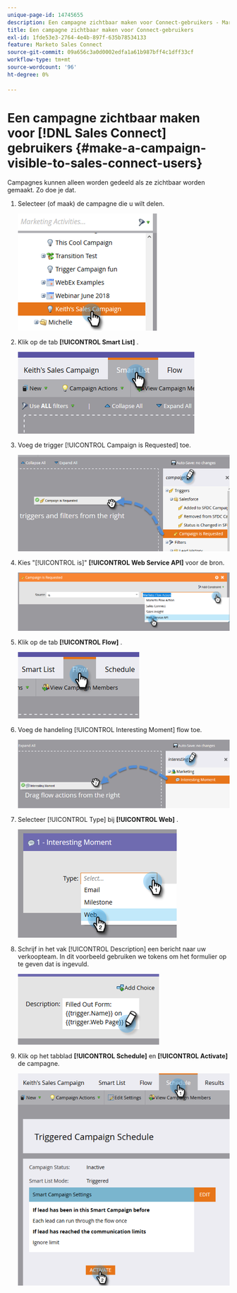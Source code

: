```yaml
---
unique-page-id: 14745655
description: Een campagne zichtbaar maken voor Connect-gebruikers - Marketo Docs - Productdocumentatie
title: Een campagne zichtbaar maken voor Connect-gebruikers
exl-id: 1fde53e3-2764-4e4b-897f-635b78534133
feature: Marketo Sales Connect
source-git-commit: 09a656c3a0d0002edfa1a61b987bff4c1dff33cf
workflow-type: tm+mt
source-wordcount: '96'
ht-degree: 0%

---
```


# Een campagne zichtbaar maken voor [!DNL Sales Connect] gebruikers {#make-a-campaign-visible-to-sales-connect-users}

Campagnes kunnen alleen worden gedeeld als ze zichtbaar worden gemaakt. Zo doe je dat.

1. Selecteer (of maak) de campagne die u wilt delen.

   ![](assets/make-a-marketing-campaign-visible-msc-1.png)

1. Klik op de tab **[!UICONTROL Smart List]** .

   ![](assets/make-a-marketing-campaign-visible-msc-2.png)

1. Voeg de trigger [!UICONTROL Campaign is Requested] toe.

   ![](assets/make-a-marketing-campaign-visible-msc-3.png)

1. Kies &quot;[!UICONTROL is]&quot; **[!UICONTROL Web Service API]** voor de bron.

   ![](assets/make-a-marketing-campaign-visible-msc-4.png)

1. Klik op de tab **[!UICONTROL Flow]** .

   ![](assets/make-a-marketing-campaign-visible-msc-5.png)

1. Voeg de handeling [!UICONTROL Interesting Moment] flow toe.

   ![](assets/make-a-marketing-campaign-visible-msc-6.png)

1. Selecteer [!UICONTROL Type] bij **[!UICONTROL Web]** .

   ![](assets/make-a-marketing-campaign-visible-msc-7.png)

1. Schrijf in het vak [!UICONTROL Description] een bericht naar uw verkoopteam. In dit voorbeeld gebruiken we tokens om het formulier op te geven dat is ingevuld.

   ![](assets/make-a-marketing-campaign-visible-msc-8.png)

1. Klik op het tabblad **[!UICONTROL Schedule]** en **[!UICONTROL Activate]** de campagne.

   ![](assets/make-a-marketing-campaign-visible-msc-9.png)
